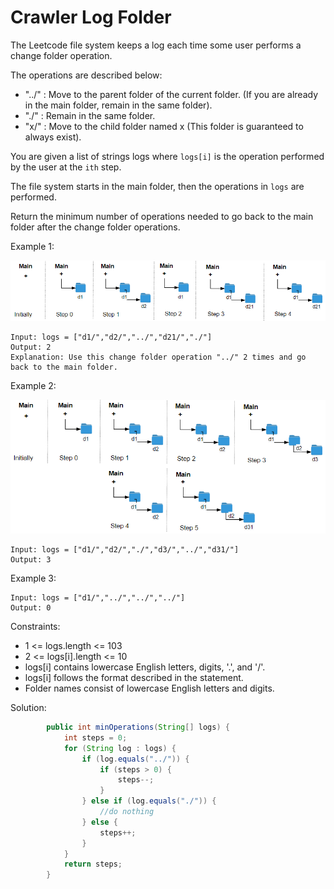 # Crawler Log Folder
The Leetcode file system keeps a log each time some user performs a change folder operation.

The operations are described below:

- "../" : Move to the parent folder of the current folder. (If you are already in the main folder, remain in the same folder).
- "./" : Remain in the same folder.
- "x/" : Move to the child folder named x (This folder is guaranteed to always exist).

You are given a list of strings logs where `logs[i]` is the operation performed by the user at the `ith` step.

The file system starts in the main folder, then the operations in `logs` are performed.

Return the minimum number of operations needed to go back to the main folder after the change folder operations.

 

Example 1:

![](./pictures/sample_11_1957.png)
```
Input: logs = ["d1/","d2/","../","d21/","./"]
Output: 2
Explanation: Use this change folder operation "../" 2 times and go back to the main folder.
```
Example 2:

![](./pictures/sample_22_1957.png)
```
Input: logs = ["d1/","d2/","./","d3/","../","d31/"]
Output: 3
```
Example 3:
```
Input: logs = ["d1/","../","../","../"]
Output: 0
```

Constraints:

- 1 <= logs.length <= 103
- 2 <= logs[i].length <= 10
- logs[i] contains lowercase English letters, digits, '.', and '/'.
- logs[i] follows the format described in the statement.
- Folder names consist of lowercase English letters and digits.
  
Solution:
```java
        public int minOperations(String[] logs) {
            int steps = 0;
            for (String log : logs) {
                if (log.equals("../")) {
                    if (steps > 0) {
                        steps--;
                    }
                } else if (log.equals("./")) {
                    //do nothing
                } else {
                    steps++;
                }
            }
            return steps;
        }
```